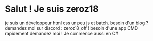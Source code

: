 # Salut ! Je suis zeroz18
je suis un développeur html css un peu js et batch.
besoin d'un blog ? demandez moi sur discord : zeroz18_off !
besoin d'une app CMD rapidement demandez moi !
Je commence aussi en C#
